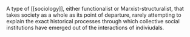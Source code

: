 A type of [[sociology]], either functionalist or Marxist-structuralist, that takes society as a whole as its point of departure, rarely attempting to explain the exact historical processes through which collective social institutions have emerged out of the interactions of indiviudals. 